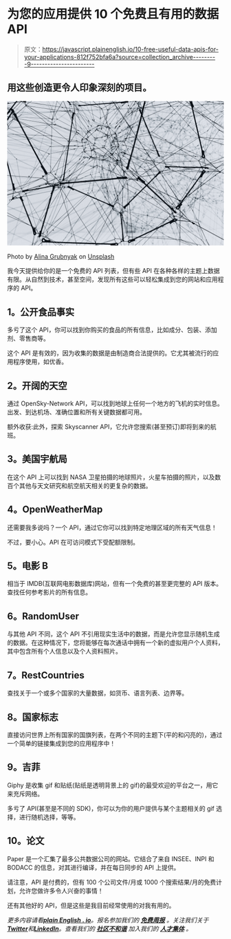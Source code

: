 # 为您的应用提供 10 个免费且有用的数据 API

> 原文：<https://javascript.plainenglish.io/10-free-useful-data-apis-for-your-applications-812f752bfa6a?source=collection_archive---------9----------------------->

## 用这些创造更令人印象深刻的项目。

![](img/e032a1d782aacae53fffbcc3d5d819c0.png)

Photo by [Alina Grubnyak](https://unsplash.com/@alinnnaaaa?utm_source=medium&utm_medium=referral) on [Unsplash](https://unsplash.com?utm_source=medium&utm_medium=referral)

我今天提供给你的是一个免费的 API 列表，但有些 API 在各种各样的主题上数据有限。从自然到技术，甚至空间，发现所有这些可以轻松集成到您的网站和应用程序的 API。

## **1。公开食品事实**

多亏了这个 API，你可以找到你购买的食品的所有信息，比如成分、包装、添加剂、零售商等。

这个 API 是有效的，因为收集的数据是由制造商合法提供的。它尤其被流行的应用程序使用，如优香。

## **2。开阔的天空**

通过 OpenSky-Network API，可以找到地球上任何一个地方的飞机的实时信息。出发、到达机场、准确位置和所有关键数据都可用。

额外收获:此外，探索 Skyscanner API，它允许您搜索(甚至预订)即将到来的航班。

## **3。美国宇航局**

在这个 API 上可以找到 NASA 卫星拍摄的地球照片，火星车拍摄的照片，以及数百个其他与天文研究和航空航天相关的更复杂的数据。

## **4。OpenWeatherMap**

还需要我多说吗？一个 API，通过它你可以找到特定地理区域的所有天气信息！

不过，要小心。API 在可访问模式下受配额限制。

## **5。电影 B**

相当于 IMDB(互联网电影数据库)网站，但有一个免费的甚至更完整的 API 版本。查找任何参考影片的所有信息。

## **6。RandomUser**

与其他 API 不同，这个 API 不引用现实生活中的数据，而是允许您显示随机生成的数据。在这种情况下，您将能够在每次通话中拥有一个新的虚拟用户个人资料，其中包含所有个人信息以及个人资料照片。

## **7。RestCountries**

查找关于一个或多个国家的大量数据，如货币、语言列表、边界等。

## **8。国家标志**

直接访问世界上所有国家的国旗列表，在两个不同的主题下(平的和闪亮的)，通过一个简单的链接集成到您的应用程序中！

## **9。吉菲**

Giphy 是收集 gif 和贴纸(贴纸是透明背景上的 gif)的最受欢迎的平台之一，用它来充斥网络。

多亏了 API(甚至是不同的 SDK)，你可以为你的用户提供与某个主题相关的 gif 选择，进行随机选择，等等。

## **10。论文**

Paper 是一个汇集了最多公共数据公司的网站。它结合了来自 INSEE、INPI 和 BODACC 的信息，对其进行编译，并在每日同步的 API 上提供。

请注意，API 是付费的，但有 100 个公司文件/月或 1000 个搜索结果/月的免费计划，允许您做许多令人兴奋的事情！

还有其他好的 API，但是这些是我目前经常使用的对我有用的。

*更多内容请看*[***plain English . io***](https://plainenglish.io/)*。报名参加我们的* [***免费周报***](http://newsletter.plainenglish.io/) *。关注我们关于*[***Twitter***](https://twitter.com/inPlainEngHQ)**和*[***LinkedIn***](https://www.linkedin.com/company/inplainenglish/)*。查看我们的* [***社区不和谐***](https://discord.gg/GtDtUAvyhW) *加入我们的* [***人才集体***](https://inplainenglish.pallet.com/talent/welcome) *。**